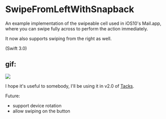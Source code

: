 # SwipeFromLeftWithSnapback
An example implementation of the swipeable cell used in iOS10's Mail.app, where you can swipe fully across to perform the action immediately.

It now also supports swiping from the right as well.

(Swift 3.0)

## gif:
<img src="https://www.dropbox.com/s/vetnxf14wukrhf5/swipeable%20cell%202.gif?dl=1" />

I hope it's useful to somebody, I'll be using it in v2.0 of [Tacks](http://www.tacks.cc).

Future:

- support device rotation
- allow swiping on the button
